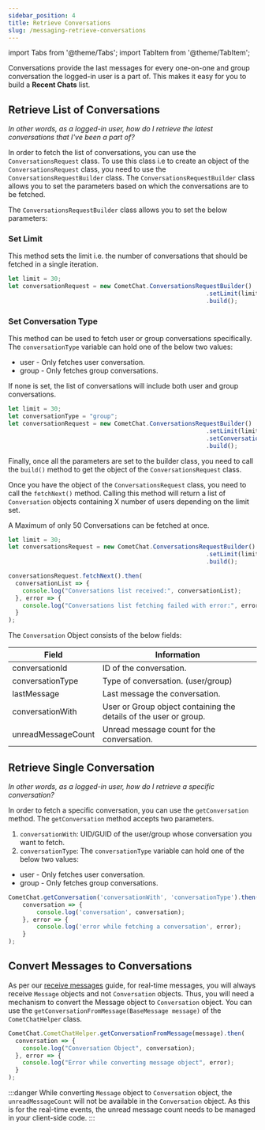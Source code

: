 ```yaml
---
sidebar_position: 4
title: Retrieve Conversations
slug: /messaging-retrieve-conversations
---
```


import Tabs from '@theme/Tabs';
import TabItem from '@theme/TabItem';

Conversations provide the last messages for every one-on-one and group conversation the logged-in user is a part of. This makes it easy for you to build a **Recent Chats** list.

## Retrieve List of Conversations

_In other words, as a logged-in user, how do I retrieve the latest conversations that I've been a part of?_

In order to fetch the list of conversations, you can use the `ConversationsRequest` class. To use this class i.e to create an object of the `ConversationsRequest` class, you need to use the `ConversationsRequestBuilder` class. The `ConversationsRequestBuilder` class allows you to set the parameters based on which the conversations are to be fetched.

The `ConversationsRequestBuilder` class allows you to set the below parameters:

### Set Limit

This method sets the limit i.e. the number of conversations that should be fetched in a single iteration.

<Tabs>
<TabItem value="1" label="Set Limit">

```javascript
let limit = 30;
let conversationRequest = new CometChat.ConversationsRequestBuilder()
														.setLimit(limit)
														.build();
```
</TabItem>
</Tabs>

### Set Conversation Type

This method can be used to fetch user or group conversations specifically. The `conversationType` variable can hold one of the below two values:

- user - Only fetches user conversation.
- group - Only fetches group conversations. 

If none is set, the list of conversations will include both user and group conversations.


<Tabs>
<TabItem value="1" label="Set Conversation Type">

```javascript
let limit = 30;
let conversationType = "group";
let conversationRequest = new CometChat.ConversationsRequestBuilder()
														.setLimit(limit)
														.setConversationType(conversationType)
														.build();
```
</TabItem>
</Tabs>


Finally, once all the parameters are set to the builder class, you need to call the `build()` method to get the object of the `ConversationsRequest` class.

Once you have the object of the `ConversationsRequest` class, you need to call the `fetchNext()` method. Calling this method will return a list of `Conversation` objects containing X number of users depending on the limit set.

A Maximum of only 50 Conversations can be fetched at once.


<Tabs>
<TabItem value="1" label="Conversations Request">

```javascript
let limit = 30;
let conversationsRequest = new CometChat.ConversationsRequestBuilder()
														.setLimit(limit)
														.build();

conversationsRequest.fetchNext().then(
  conversationList => {
    console.log("Conversations list received:", conversationList);
  }, error => {
    console.log("Conversations list fetching failed with error:", error);
  }
);
```
</TabItem>
</Tabs>


The `Conversation` Object consists of the below fields:

| Field | Information | 
| ---- | ---- | 
| conversationId | ID of the conversation. | 
| conversationType | Type of conversation. (user/group) | 
| lastMessage | Last message the conversation. | 
| conversationWith | User or Group object containing the details of the user or group. | 
| unreadMessageCount | Unread message count for the conversation. | 


## Retrieve Single Conversation

_In other words, as a logged-in user, how do I retrieve a specific conversation?_

In order to fetch a specific conversation, you can use the `getConversation` method. The `getConversation` method accepts two parameters.

1. `conversationWith`: UID/GUID of the user/group whose conversation you want to fetch.
2. `conversationType`: The `conversationType` variable can hold one of the below two values:

- user - Only fetches user conversation.
- group - Only fetches group conversations.

<Tabs>
<TabItem value="1" label="Get Conversation">

```javascript
CometChat.getConversation('conversationWith', 'conversationType').then(
    conversation => {
        console.log('conversation', conversation);
    }, error => {
        console.log('error while fetching a conversation', error);
    }
);
```
</TabItem>
</Tabs>

## Convert Messages to Conversations

As per our [receive messages](./messaging-receive-messages) guide, for real-time messages, you will always receive `Message` objects and not `Conversation` objects. Thus, you will need a mechanism to convert the Message object to `Conversation` object. You can use the `getConversationFromMessage(BaseMessage message)` of the `CometChatHelper` class.

<Tabs>
<TabItem value="1" label="Convert Message to Conversation">

```javascript
CometChat.CometChatHelper.getConversationFromMessage(message).then(
  conversation => {
    console.log("Conversation Object", conversation);
  }, error => {
    console.log("Error while converting message object", error);
  }
);
```
</TabItem>
</Tabs>

:::danger
 While converting `Message` object to `Conversation` object, the `unreadMessageCount` will not be available in the `Conversation` object. As this is for the real-time events, the unread message count needs to be managed in your client-side code.
:::